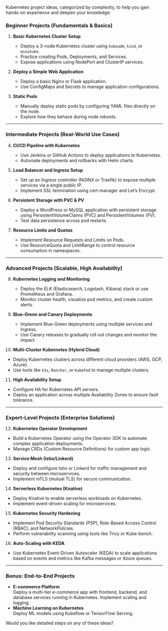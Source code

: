 Kubernetes project ideas, categorized by complexity, to help you gain hands-on experience and deepen your knowledge:

### **Beginner Projects (Fundamentals & Basics)**
1. **Basic Kubernetes Cluster Setup**  
   - Deploy a 3-node Kubernetes cluster using `kubeadm`, `kind`, or `minikube`.  
   - Practice creating Pods, Deployments, and Services.  
   - Expose applications using NodePort and ClusterIP services.  

2. **Deploy a Simple Web Application**  
   - Deploy a basic Nginx or Flask application.  
   - Use ConfigMaps and Secrets to manage application configurations.  

3. **Static Pods**  
   - Manually deploy static pods by configuring YAML files directly on the node.  
   - Explore how they behave during node reboots.  

---

### **Intermediate Projects (Real-World Use Cases)**
4. **CI/CD Pipeline with Kubernetes**  
   - Use Jenkins or GitHub Actions to deploy applications to Kubernetes.  
   - Automate deployments and rollbacks with Helm charts.  

5. **Load Balancer and Ingress Setup**  
   - Set up an Ingress controller (NGINX or Traefik) to expose multiple services via a single public IP.  
   - Implement SSL termination using cert-manager and Let’s Encrypt.  

6. **Persistent Storage with PVC & PV**  
   - Deploy a WordPress or MySQL application with persistent storage using PersistentVolumeClaims (PVC) and PersistentVolumes (PV).  
   - Test data persistence across pod restarts.  

7. **Resource Limits and Quotas**  
   - Implement Resource Requests and Limits on Pods.  
   - Use ResourceQuota and LimitRange to control resource consumption in namespaces.  

---

### **Advanced Projects (Scalable, High Availability)**  
8. **Kubernetes Logging and Monitoring**  
   - Deploy the ELK (Elasticsearch, Logstash, Kibana) stack or use Prometheus and Grafana.  
   - Monitor cluster health, visualize pod metrics, and create custom alerts.  

9. **Blue-Green and Canary Deployments**  
   - Implement Blue-Green deployments using multiple services and Ingress.  
   - Use Canary releases to gradually roll out changes and monitor the impact.  

10. **Multi-Cluster Kubernetes (Hybrid Cloud)**  
   - Deploy Kubernetes clusters across different cloud providers (AWS, GCP, Azure).  
   - Use tools like `k3s`, `Rancher`, or `KubeFed` to manage multiple clusters.  

11. **High Availability Setup**  
   - Configure HA for Kubernetes API servers.  
   - Deploy an application across multiple Availability Zones to ensure fault tolerance.  

---

### **Expert-Level Projects (Enterprise Solutions)**
12. **Kubernetes Operator Development**  
   - Build a Kubernetes Operator using the Operator SDK to automate complex application deployments.  
   - Manage CRDs (Custom Resource Definitions) for custom app logic.  

13. **Service Mesh (Istio/Linkerd)**  
   - Deploy and configure Istio or Linkerd for traffic management and security between microservices.  
   - Implement mTLS (mutual TLS) for secure communication.  

14. **Serverless Kubernetes (Knative)**  
   - Deploy Knative to enable serverless workloads on Kubernetes.  
   - Implement event-driven scaling for microservices.  

15. **Kubernetes Security Hardening**  
   - Implement Pod Security Standards (PSP), Role-Based Access Control (RBAC), and NetworkPolicies.  
   - Perform vulnerability scanning using tools like Trivy or Kube-bench.  

16. **Auto-Scaling with KEDA**  
   - Use Kubernetes Event-Driven Autoscaler (KEDA) to scale applications based on events and metrics like Kafka messages or Azure queues.  

---

### **Bonus: End-to-End Projects**  
- **E-commerce Platform**  
   Deploy a multi-tier e-commerce app with frontend, backend, and database services running in Kubernetes. Implement scaling and logging.  
- **Machine Learning on Kubernetes**  
   Deploy ML models using Kubeflow or TensorFlow Serving.  

Would you like detailed steps on any of these ideas?
